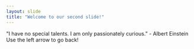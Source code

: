 ```yaml
---
layout: slide
title: "Welcome to our second slide!"
---
```

"I have no special talents. I am only passionately curious." - Albert Einstein
Use the left arrow to go back!
